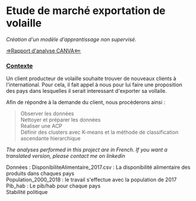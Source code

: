 # Etude de marché exportation de volaille  
*Création d'un modèle d'apprantissage non supervisé.*       

[=>Rapport d'analyse CANVA<==](https://www.canva.com/design/DAFcU6w_8jM/JoXwDySb3g3DRGteMvjObA/view?utm_content=DAFcU6w_8jM&utm_campaign=designshare&utm_medium=link&utm_source=homepage_design_menu)

### <ins>Contexte</ins>  
Un client producteur de volaille souhaite trouver de nouveaux clients à l'international. Pour cela, il fait appel à nous pour lui faire une proposition des pays dans lesquelles il serait interessant d'exporter sa vollaile.

Afin de répondre à la demande du client, nous procèderons ainsi :
> Observer les données  
> Nettoyer et préparer les données  
> Réaliser une ACP  
> Définir des clusters avec K-means et la méthode de classification ascendante hierarchique


*The analyses performed in this project are in French. If you want a translated version, please contact me on linkedin*

Données : 
DisponibiliteAlimentaire_2017.csv : La disponibilité alimentaire des produits dans chaques pays  
Population_2000_2018 : le travail s'effectue avec la population de 2017  
Pib_hab : Le pib/hab pour chaque pays  
Stabilité politique  
